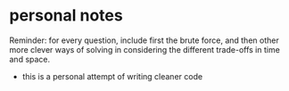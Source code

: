 # personal notes

Reminder: for every question, include first the brute force, and then other more clever ways of solving in considering the different trade-offs in time and space.

- this is a personal attempt of writing cleaner code
